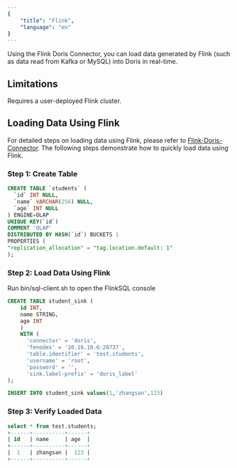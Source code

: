 ```yaml
---
{
    "title": "Flink",
    "language": "en"
}
---
```


Using the Flink Doris Connector, you can load data generated by Flink (such as data read from Kafka or MySQL) into Doris in real-time.

## Limitations

Requires a user-deployed Flink cluster.

## Loading Data Using Flink

For detailed steps on loading data using Flink, please refer to [Flink-Doris-Connector](../../../ecosystem/flink-doris-connector). The following steps demonstrate how to quickly load data using Flink.

### Step 1: Create Table

```sql
CREATE TABLE `students` (
  `id` INT NULL, 
  `name` VARCHAR(256) NULL,
  `age` INT NULL
) ENGINE=OLAP
UNIQUE KEY(`id`)      
COMMENT 'OLAP' 
DISTRIBUTED BY HASH(`id`) BUCKETS 1  
PROPERTIES (                                                         
"replication_allocation" = "tag.location.default: 1"
); 
```

### Step 2: Load Data Using Flink

Run bin/sql-client.sh to open the FlinkSQL console

```sql
CREATE TABLE student_sink (
    id INT,
    name STRING,
    age INT
    ) 
    WITH (
      'connector' = 'doris',
      'fenodes' = '10.16.10.6:28737',
      'table.identifier' = 'test.students',
      'username' = 'root',
      'password' = '',
      'sink.label-prefix' = 'doris_label'
);

INSERT INTO student_sink values(1,'zhangsan',123)
```

### Step 3: Verify Loaded Data

```sql
select * from test.students;                                                                                                                        
+------+----------+------+      
| id   | name     | age  |    
+------+----------+------+                                                                                                                             
|  1   | zhangsan |  123 |   
+------+----------+------+     
```